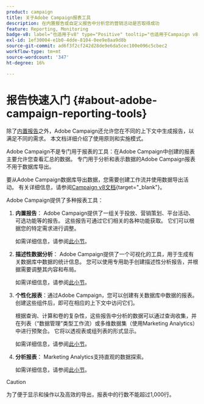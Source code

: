 ```yaml
---
product: campaign
title: 关于Adobe Campaign报表工具
description: 在内置报告或自定义报告中分析您的营销活动是否取得成功
feature: Reporting, Monitoring
badge-v8: label="也适用于v8" type="Positive" tooltip="也适用于Campaign v8"
exl-id: 1ef30004-e1b0-4dde-8104-0ee9e8aa9d8b
source-git-commit: ad6f3f2cf242d28de9e6da5cec100e096c5cbec2
workflow-type: tm+mt
source-wordcount: '347'
ht-degree: 16%

---
```


# 报告快速入门 {#about-adobe-campaign-reporting-tools}



除了[内置报告](../../reporting/using/about-campaign-built-in-reports.md)之外，Adobe Campaign还允许您在不同的上下文中生成报告，以满足不同的需求。 本文档详细介绍了使用原则和实施模式。

Adobe Campaign不是专门用于报表的工具：在Adobe Campaign中创建的报表主要允许您查看汇总的数据。 专门用于分析和表示数据的Adobe Campaign报表不用于数据库导出。

要从Adobe Campaign数据库导出数据，您需要创建工作流并使用数据导出活动。 有关详细信息，请参阅[Campaign v8文档](https://experienceleague.adobe.com/docs/campaign/automation/workflows/wf-activities/action-activities/action-activities.html){target="_blank"}。

Adobe Campaign提供了多种报表工具：

1. **内置报告**： Adobe Campaign提供了一组关于投放、营销策划、平台活动、可选功能等的报告。 这些报告可通过它们相关的各种功能获取。 它们可以根据您的特定需求进行调整。

   如需详细信息，请参阅[此小节](../../reporting/using/about-campaign-built-in-reports.md)。

1. **描述性数据分析**： Adobe Campaign提供了一个可视化的工具，用于生成有关数据库中数据的统计信息。 您可以使用专用助手创建描述性分析报告，并根据需要调整其内容和布局。

   如需详细信息，请参阅[此小节](../../reporting/using/about-descriptive-analysis.md)。

1. **个性化报表**：通过Adobe Campaign，您可以创建有关数据库中数据的报表。 创建这些组件后，即可在相应的上下文中访问它们。

   根据查询、计算和卷的复杂性，这些报告中分析的数据可以通过查询收集，并在列表（“数据管理”类型工作流）或多维数据集（使用Marketing Analytics）中进行预聚合。 它将以透视表或组列表的形式显示。

   如需详细信息，请参阅[此小节](../../reporting/using/about-reports-creation-in-campaign.md)。

1. **分析报表**： Marketing Analytics支持直观的数据探索。

   如需详细信息，请参阅[此小节](../../reporting/using/ac-cubes.md)。

>[!CAUTION]
>
>为了便于显示和操作以及高效的导出，报表中的行数不能超过1,000行。
